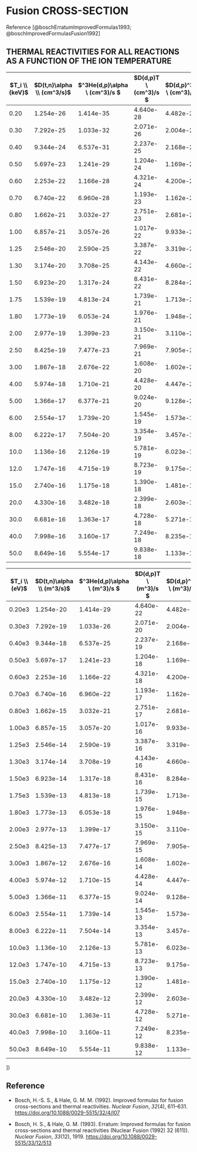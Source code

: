 # Fusion CROSS-SECTION

Reference [@boschErratumImprovedFormulas1993; @boschImprovedFormulasFusion1992]

## THERMAL REACTIVITIES FOR ALL REACTIONS AS A FUNCTION OF THE ION TEMPERATURE

| $T_i \\ (keV)$ | $D(t,n)\alpha \\ (cm^3/s)$ | $^3He(d,p)\alpha \\ (cm^3)/s $ | $D(d,p)T \\ (cm^3)/s $ | $D(d,p)^3He \\ (cm^3)/s $ |
| -------------- | -------------------------- | ------------------------------ | ---------------------- | ------------------------- |
| 0.20           | 1.254e-26                  | 1.414e-35                      | 4.640e-28              | 4.482e-28                 |
| 0.30           | 7.292e-25                  | 1.033e-32                      | 2.071e-26              | 2.004e-26                 |
| 0.40           | 9.344e-24                  | 6.537e-31                      | 2.237e-25              | 2.168e-25                 |
| 0.50           | 5.697e-23                  | 1.241e-29                      | 1.204e-24              | 1.169e-24                 |
| 0.60           | 2.253e-22                  | 1.166e-28                      | 4.321e-24              | 4.200e-24                 |
| 0.70           | 6.740e-22                  | 6.960e-28                      | 1.193e-23              | 1.162e-23                 |
| 0.80           | 1.662e-21                  | 3.032e-27                      | 2.751e-23              | 2.681e-23                 |
| 1.00           | 6.857e-21                  | 3.057e-26                      | 1.017e-22              | 9.933e-23                 |
| 1.25           | 2.546e-20                  | 2.590e-25                      | 3.387e-22              | 3.319e-22                 |
| 1.30           | 3.174e-20                  | 3.708e-25                      | 4.143e-22              | 4.660e-22                 |
| 1.50           | 6.923e-20                  | 1.317e-24                      | 8.431e-22              | 8.284e-22                 |
| 1.75           | 1.539e-19                  | 4.813e-24                      | 1.739e-21              | 1.713e-21                 |
| 1.80           | 1.773e-19                  | 6.053e-24                      | 1.976e-21              | 1.948e-21                 |
| 2.00           | 2.977e-19                  | 1.399e-23                      | 3.150e-21              | 3.110e-21                 |
| 2.50           | 8.425e-19                  | 7.477e-23                      | 7.969e-21              | 7.905e-21                 |
| 3.00           | 1.867e-18                  | 2.676e-22                      | 1.608e-20              | 1.602e-20                 |
| 4.00           | 5.974e-18                  | 1.710e-21                      | 4.428e-20              | 4.447e-20                 |
| 5.00           | 1.366e-17                  | 6.377e-21                      | 9.024e-20              | 9.128e-20                 |
| 6.00           | 2.554e-17                  | 1.739e-20                      | 1.545e-19              | 1.573e-19                 |
| 8.00           | 6.222e-17                  | 7.504e-20                      | 3.354e-19              | 3.457e-19                 |
| 10.0           | 1.136e-16                  | 2.126e-19                      | 5.781e-19              | 6.023e-19                 |
| 12.0           | 1.747e-16                  | 4.715e-19                      | 8.723e-19              | 9.175e-19                 |
| 15.0           | 2.740e-16                  | 1.175e-18                      | 1.390e-18              | 1.481e-18                 |
| 20.0           | 4.330e-16                  | 3.482e-18                      | 2.399e-18              | 2.603e-18                 |
| 30.0           | 6.681e-16                  | 1.363e-17                      | 4.728e-18              | 5.271e-18                 |
| 40.0           | 7.998e-16                  | 3.160e-17                      | 7.249e-18              | 8.235e-18                 |
| 50.0           | 8.649e-16                  | 5.554e-17                      | 9.838e-18              | 1.133e-17                 |

| $T_i \\ (eV)$ | $D(t,n)\alpha \\ (m^3/s)$ | $^3He(d,p)\alpha \\ (m^3)/s $ | $D(d,p)T \\ (m^3)/s $ | $D(d,p)^3He \\ (m^3)/s $ |
| ------------- | ------------------------- | ----------------------------- | --------------------- | ------------------------ |
| 0.20e3        | 1.254e-20                 | 1.414e-29                     | 4.640e-22             | 4.482e-22                |
| 0.30e3        | 7.292e-19                 | 1.033e-26                     | 2.071e-20             | 2.004e-20                |
| 0.40e3        | 9.344e-18                 | 6.537e-25                     | 2.237e-19             | 2.168e-19                |
| 0.50e3        | 5.697e-17                 | 1.241e-23                     | 1.204e-18             | 1.169e-18                |
| 0.60e3        | 2.253e-16                 | 1.166e-22                     | 4.321e-18             | 4.200e-18                |
| 0.70e3        | 6.740e-16                 | 6.960e-22                     | 1.193e-17             | 1.162e-17                |
| 0.80e3        | 1.662e-15                 | 3.032e-21                     | 2.751e-17             | 2.681e-17                |
| 1.00e3        | 6.857e-15                 | 3.057e-20                     | 1.017e-16             | 9.933e-17                |
| 1.25e3        | 2.546e-14                 | 2.590e-19                     | 3.387e-16             | 3.319e-16                |
| 1.30e3        | 3.174e-14                 | 3.708e-19                     | 4.143e-16             | 4.660e-16                |
| 1.50e3        | 6.923e-14                 | 1.317e-18                     | 8.431e-16             | 8.284e-16                |
| 1.75e3        | 1.539e-13                 | 4.813e-18                     | 1.739e-15             | 1.713e-15                |
| 1.80e3        | 1.773e-13                 | 6.053e-18                     | 1.976e-15             | 1.948e-15                |
| 2.00e3        | 2.977e-13                 | 1.399e-17                     | 3.150e-15             | 3.110e-15                |
| 2.50e3        | 8.425e-13                 | 7.477e-17                     | 7.969e-15             | 7.905e-15                |
| 3.00e3        | 1.867e-12                 | 2.676e-16                     | 1.608e-14             | 1.602e-14                |
| 4.00e3        | 5.974e-12                 | 1.710e-15                     | 4.428e-14             | 4.447e-14                |
| 5.00e3        | 1.366e-11                 | 6.377e-15                     | 9.024e-14             | 9.128e-14                |
| 6.00e3        | 2.554e-11                 | 1.739e-14                     | 1.545e-13             | 1.573e-13                |
| 8.00e3        | 6.222e-11                 | 7.504e-14                     | 3.354e-13             | 3.457e-13                |
| 10.0e3        | 1.136e-10                 | 2.126e-13                     | 5.781e-13             | 6.023e-13                |
| 12.0e3        | 1.747e-10                 | 4.715e-13                     | 8.723e-13             | 9.175e-13                |
| 15.0e3        | 2.740e-10                 | 1.175e-12                     | 1.390e-12             | 1.481e-12                |
| 20.0e3        | 4.330e-10                 | 3.482e-12                     | 2.399e-12             | 2.603e-12                |
| 30.0e3        | 6.681e-10                 | 1.363e-11                     | 4.728e-12             | 5.271e-12                |
| 40.0e3        | 7.998e-10                 | 3.160e-11                     | 7.249e-12             | 8.235e-12                |
| 50.0e3        | 8.649e-10                 | 5.554e-11                     | 9.838e-12             | 1.133e-11                |

])

## Reference

- Bosch, H.-S. S., & Hale, G. M. M. (1992). Improved formulas for fusion cross-sections and thermal reactivities. _Nuclear Fusion_, _32_(4), 611–631. https://doi.org/10.1088/0029-5515/32/4/I07

- Bosch, H. S., & Hale, G. M. (1993). Erratum: Improved formulas for fusion cross-sections and thermal reactivities (Nuclear Fusion (1992) 32 (611)). _Nuclear Fusion_, _33_(12), 1919. https://doi.org/10.1088/0029-5515/33/12/513
